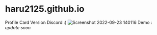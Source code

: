 # haru2125.github.io
Profile Card Version Discord :)
![Screenshot 2022-09-23 140116](https://user-images.githubusercontent.com/101871896/191907533-9891f38d-7d5d-46d7-a1fe-4d6451fdc57d.png)
Demo : *update soon*
